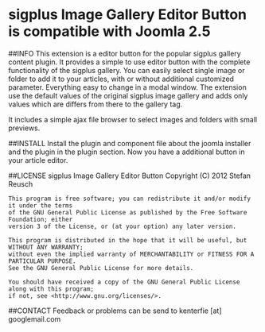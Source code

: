 sigplus Image Gallery Editor Button is compatible with Joomla 2.5
=============================
##INFO
This extension is a editor button for the popular sigplus gallery content plugin.
It provides a simple to use editor button with the complete functionality of the sigplus gallery.
You can easily select single image or folder to add it to your articles, with or without
additional customized parameter. Everything easy to change in a modal window. The extension
use the default values of the original sigplus image gallery and adds only values which are differs
from there to the gallery tag.

It includes a simple ajax file browser to select images and folders with small previews.

##INSTALL
Install the plugin and component file about the joomla installer and the plugin in the
plugin section. Now you have a additional button in your article editor.

##LICENSE
sigplus Image Gallery Editor Button
Copyright (C) 2012 Stefan Reusch

	This program is free software; you can redistribute it and/or modify it under the terms
	of the GNU General Public License as published by the Free Software Foundation; either
	version 3 of the License, or (at your option) any later version.

	This program is distributed in the hope that it will be useful, but WITHOUT ANY WARRANTY;
	without even the implied warranty of MERCHANTABILITY or FITNESS FOR A PARTICULAR PURPOSE.
	See the GNU General Public License for more details.

	You should have received a copy of the GNU General Public License along with this program;
	if not, see <http://www.gnu.org/licenses/>.

##CONTACT
Feedback or problems can be send to kenterfie [at] googlemail.com
